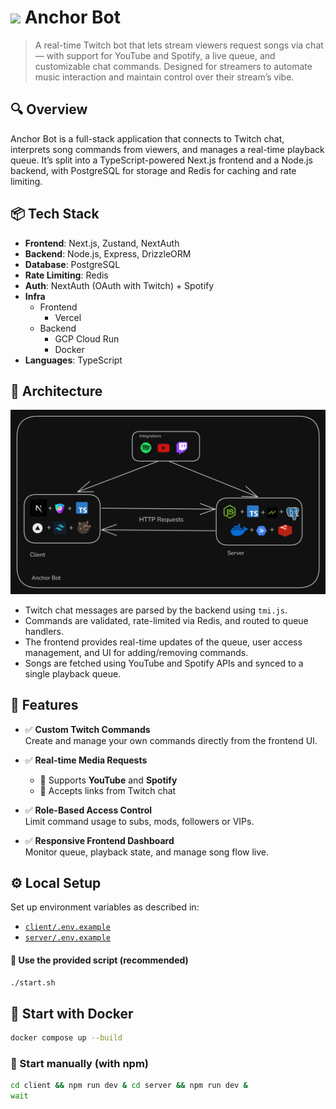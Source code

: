 # ![](https://anchor-bot.vercel.app/anchor.svg) Anchor Bot

> A real-time Twitch bot that lets stream viewers request songs via chat — with support for YouTube and Spotify, a live queue, and customizable chat commands. Designed for streamers to automate music interaction and maintain control over their stream’s vibe.

## 🔍 Overview

Anchor Bot is a full-stack application that connects to Twitch chat, interprets song commands from viewers, and manages a real-time playback queue. It’s split into a TypeScript-powered Next.js frontend and a Node.js backend, with PostgreSQL for storage and Redis for caching and rate limiting.

## 📦 Tech Stack

- **Frontend**: Next.js, Zustand, NextAuth
- **Backend**: Node.js, Express, DrizzleORM
- **Database**: PostgreSQL
- **Rate Limiting**: Redis
- **Auth**: NextAuth (OAuth with Twitch) + Spotify
- **Infra**
  - Frontend
    - Vercel
  - Backend
    - GCP Cloud Run
    - Docker
- **Languages**: TypeScript

## 🧱 Architecture

![Architecture Diagram](client/public/updated.png)

- Twitch chat messages are parsed by the backend using `tmi.js`.
- Commands are validated, rate-limited via Redis, and routed to queue handlers.
- The frontend provides real-time updates of the queue, user access management, and UI for adding/removing commands.
- Songs are fetched using YouTube and Spotify APIs and synced to a single playback queue.

## 🚀 Features

- ✅ **Custom Twitch Commands**  
  Create and manage your own commands directly from the frontend UI.

- ✅ **Real-time Media Requests**

  - 🎵 Supports **YouTube** and **Spotify**
  - 🔎 Accepts links from Twitch chat

- ✅ **Role-Based Access Control**  
  Limit command usage to subs, mods, followers or VIPs.

- ✅ **Responsive Frontend Dashboard**  
  Monitor queue, playback state, and manage song flow live.

## ⚙️ Local Setup

Set up environment variables as described in:

- [`client/.env.example`](client/.env.example)
- [`server/.env.example`](server/.env.example)

#### 🧰 Use the provided script (recommended)

```bash
./start.sh
```

## 🔁 Start with Docker

```bash
docker compose up --build
```

### 🧪 Start manually (with npm)

```bash
cd client && npm run dev & cd server && npm run dev &
wait
```
